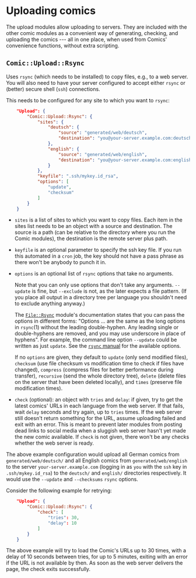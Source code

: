 # Uploading comics

The upload modules allow uploading to servers. They are included with the
other comic modules as a convenient way of generating, checking, and
uploading the comics --- all in one place, when used from Comics'
convenience functions, without extra scripting.


## `Comic::Upload::Rsync`

Uses `rsync` (which needs to be installed) to copy files, e.g., to a web
server. You will also need to have your server configured to accept either
`rsync` or (better) secure shell (`ssh`) connections.

This needs to be configured for any site to which you want to `rsync`:

```json
    "Upload": {
        "Comic::Upload::Rsync": {
            "sites": {
                "deutsch": {
                    "source": "generated/web/deutsch",
                    "destination": "you@your-server.example.com:deutsch/"
                },
                "english": {
                    "source": "generated/web/english",
                    "destination": "you@your-server.example.com:english/"
                }
            },
            "keyfile": ".ssh/mykey.id_rsa",
            "options": [
                "update",
                "checksum"
            ]
        }
    }
```

* `sites` is a list of sites to which you want to copy files. Each item in
  the sites list needs to be an object with a source and destination. The
  source is a path (can be relative to the directory where you run the
  Comic modules), the destination is the remote server plus path.

* `keyfile` is an optional parameter to specify the ssh key file. If you run
  this automated in a `cron` job, the key should not have a pass phrase as
  there won't be anybody to punch it in.

* `options` is an optional list of `rsync` options that take no arguments.

  Note that you can only use options that don't take any arguments.
  `--update` is fine, but `--exclude` is not, as the later expects a file
  pattern. (If you place all output in a directory tree per language you
  shouldn't need to exclude anything anyway.)

  The [`File::Rsync`](https://metacpan.org/pod/File::Rsync) module's
  documentation states that you can pass the options in different forms:
  "Options ... are the same as the long options in `rsync`(1) without the
  leading double-hyphen. Any leading single or double-hyphens are removed,
  and you may use underscore in place of hyphens". For example, the command
  line option `--update` could be written as just `update`. See the [`rsync`
  manual](https://linux.die.net/man/1/rsync) for the available options.

  If no `options` are given, they default to `update` (only send modified
  files), `checksum` (use file checksum vs modification time to check if
  files have changed), `compress` (compress files for better performance
  during transfer), `recursive` (send the whole directory tree), `delete`
  (delete files on the server that have been deleted locally), and `times`
  (preserve file modification times).

* `check` (optional): an object with `tries` and `delay`: if given, try to
  get the latest comics' URLs in each language from the web server. If that
  fails, wait `delay` seconds and try again, up to `tries` times. If the web
  server still doesn't return something for the URL, assume uploading failed
  and exit with an error. This is meant to prevent later modules from
  posting dead links to social media when a sluggish web server hasn't yet
  made the new comic available. If `check` is not given, there won't be any
  checks whether the web server is ready.

The above example configuration would upload all German comics from
`generated/web/deutsch/` and all English comics from
`generated/web/english` to the server `your-server.example.com` (logging in
as `you` with the `ssh` key in `.ssh/mykey.id_rsa`) to the `deutsch/` and
`english/` directories respectively. It would use the `--update` and
`--checksums` `rsync` options.

Consider the following example for retrying:

```json
    "Upload": {
        "Comic::Upload::Rsync": {
            "check": [
                "tries": 30,
                "delay": 10
            ]
        }
    }

```

The above example will try to load the Comic's URLs up to 30 times, with a
delay of 10 seconds between tries, for up to 5 minutes, exiting with an
error if the URL is not available by then. As soon as the web server
delivers the page, the check exits successfully.
